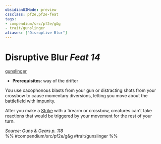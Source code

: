 ```yaml
---
obsidianUIMode: preview
cssclass: pf2e,pf2e-feat
tags:
- compendium/src/pf2e/g&g
- trait/gunslinger
aliases: ["Disruptive Blur"]
---
```

# Disruptive Blur  *Feat 14*  
[gunslinger](rules/traits/gunslinger-g-g.md "Gunslinger Class Trait")  

- **Prerequisites**: way of the drifter

You use cacophonous blasts from your gun or distracting shots from your crossbow to cause momentary diversions, letting you move about the battlefield with impunity.

After you make a [Strike](rules/actions/strike.md) with a firearm or crossbow, creatures can't take reactions that would be triggered by your movement for the rest of your turn.

*Source: Guns & Gears p. 118*  
%% #compendium/src/pf2e/g&g #trait/gunslinger %%